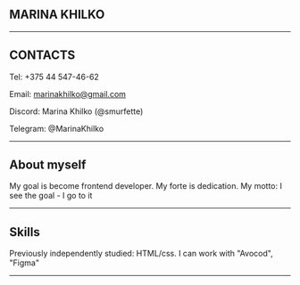 ## MARINA KHILKO

---

## CONTACTS

Tel: +375 44 547-46-62

Email: marinakhilko@gmail.com

Discord: Marina Khilko (@smurfette) 

Telegram: @MarinaKhilko

---

## About myself 

My goal is become frontend developer. My forte is dedication. My motto: I see the goal - I go to it

----

## Skills 

Previously independently studied: HTML/css. I can work with "Avocod", "Figma"

---
